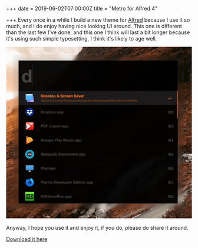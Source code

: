 +++
date = 2019-06-02T07:00:00Z
title = "Metro for Alfred 4"

+++
Every once in a while I build a new theme for [Alfred](https://www.alfredapp.com/) because I use it so much, and I do enjoy having nice looking UI around. This one is different than the last few I've done, and this one I think will last a bit longer because it's using such simple typesetting, I think it's likely to age well.

![](https://raw.githubusercontent.com/qbunt/alfredmetro/master/screenshot.png)

Anyway, I hope you use it and enjoy it, if you do, please do share it around.

[Download it here](https://github.com/qbunt/alfredmetro)

 